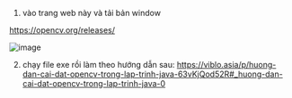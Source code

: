 1. vào trang web này và tải bản window  

https://opencv.org/releases/

![image](https://github.com/user-attachments/assets/c8f5631e-ca29-4295-9240-f35fb60f0605)

2. chạy file exe rồi làm theo hướng dẫn sau: https://viblo.asia/p/huong-dan-cai-dat-opencv-trong-lap-trinh-java-63vKjQod52R#_huong-dan-cai-dat-opencv-trong-lap-trinh-java-0
